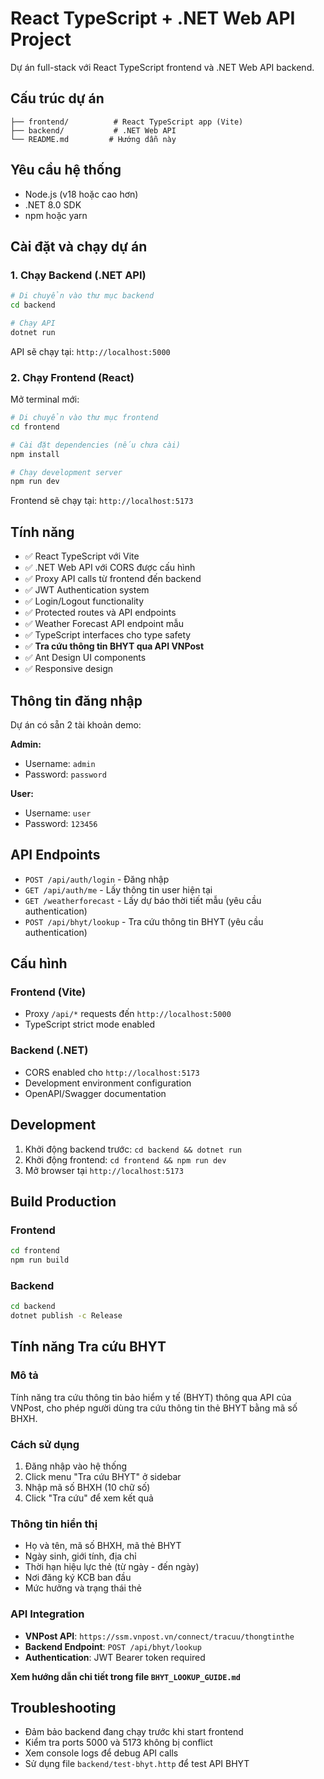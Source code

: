# React TypeScript + .NET Web API Project

Dự án full-stack với React TypeScript frontend và .NET Web API backend.

## Cấu trúc dự án

```
├── frontend/          # React TypeScript app (Vite)
├── backend/           # .NET Web API
└── README.md         # Hướng dẫn này
```

## Yêu cầu hệ thống

- Node.js (v18 hoặc cao hơn)
- .NET 8.0 SDK
- npm hoặc yarn

## Cài đặt và chạy dự án

### 1. Chạy Backend (.NET API)

```bash
# Di chuyển vào thư mục backend
cd backend

# Chạy API
dotnet run
```

API sẽ chạy tại: `http://localhost:5000`

### 2. Chạy Frontend (React)

Mở terminal mới:

```bash
# Di chuyển vào thư mục frontend
cd frontend

# Cài đặt dependencies (nếu chưa cài)
npm install

# Chạy development server
npm run dev
```

Frontend sẽ chạy tại: `http://localhost:5173`

## Tính năng

- ✅ React TypeScript với Vite
- ✅ .NET Web API với CORS được cấu hình
- ✅ Proxy API calls từ frontend đến backend
- ✅ JWT Authentication system
- ✅ Login/Logout functionality
- ✅ Protected routes và API endpoints
- ✅ Weather Forecast API endpoint mẫu
- ✅ TypeScript interfaces cho type safety
- ✅ **Tra cứu thông tin BHYT qua API VNPost**
- ✅ Ant Design UI components
- ✅ Responsive design

## Thông tin đăng nhập

Dự án có sẵn 2 tài khoản demo:

**Admin:**
- Username: `admin`
- Password: `password`

**User:**
- Username: `user`
- Password: `123456`

## API Endpoints

- `POST /api/auth/login` - Đăng nhập
- `GET /api/auth/me` - Lấy thông tin user hiện tại
- `GET /weatherforecast` - Lấy dự báo thời tiết mẫu (yêu cầu authentication)
- `POST /api/bhyt/lookup` - Tra cứu thông tin BHYT (yêu cầu authentication)

## Cấu hình

### Frontend (Vite)
- Proxy `/api/*` requests đến `http://localhost:5000`
- TypeScript strict mode enabled

### Backend (.NET)
- CORS enabled cho `http://localhost:5173`
- Development environment configuration
- OpenAPI/Swagger documentation

## Development

1. Khởi động backend trước: `cd backend && dotnet run`
2. Khởi động frontend: `cd frontend && npm run dev`
3. Mở browser tại `http://localhost:5173`

## Build Production

### Frontend
```bash
cd frontend
npm run build
```

### Backend
```bash
cd backend
dotnet publish -c Release
```

## Tính năng Tra cứu BHYT

### Mô tả
Tính năng tra cứu thông tin bảo hiểm y tế (BHYT) thông qua API của VNPost, cho phép người dùng tra cứu thông tin thẻ BHYT bằng mã số BHXH.

### Cách sử dụng
1. Đăng nhập vào hệ thống
2. Click menu "Tra cứu BHYT" ở sidebar
3. Nhập mã số BHXH (10 chữ số)
4. Click "Tra cứu" để xem kết quả

### Thông tin hiển thị
- Họ và tên, mã số BHXH, mã thẻ BHYT
- Ngày sinh, giới tính, địa chỉ
- Thời hạn hiệu lực thẻ (từ ngày - đến ngày)
- Nơi đăng ký KCB ban đầu
- Mức hưởng và trạng thái thẻ

### API Integration
- **VNPost API**: `https://ssm.vnpost.vn/connect/tracuu/thongtinthe`
- **Backend Endpoint**: `POST /api/bhyt/lookup`
- **Authentication**: JWT Bearer token required

**Xem hướng dẫn chi tiết trong file `BHYT_LOOKUP_GUIDE.md`**

## Troubleshooting

- Đảm bảo backend đang chạy trước khi start frontend
- Kiểm tra ports 5000 và 5173 không bị conflict
- Xem console logs để debug API calls
- Sử dụng file `backend/test-bhyt.http` để test API BHYT
